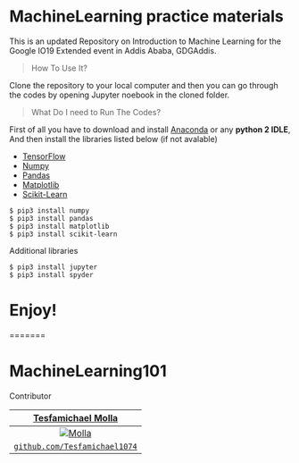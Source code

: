 # MachineLearning practice materials

This is an updated Repository on Introduction to Machine Learning for the Google IO19 Extended event in Addis Ababa, GDGAddis.


> How To Use It?

Clone the repository to your local computer and then you can go through 
the codes by opening Jupyter noebook in the cloned folder.


> What Do I need to Run The Codes?

First of all you have to download and install [Anaconda](https://www.anaconda.com/download/) or any **python 2 IDLE**, 
And then install the libraries listed below (if not avalable) 

* [TensorFlow](https://www.tensorflow.org/versions/r1.5/install/)
* [Numpy](https://anaconda.org/anaconda/numpy)
* [Pandas](https://anaconda.org/anaconda/pandas)
* [Matplotlib](https://anaconda.org/conda-forge/matplotlib)
* [Scikit-Learn](https://anaconda.org/anaconda/scikit-learn)

```
$ pip3 install numpy
$ pip3 install pandas
$ pip3 install matplotlib
$ pip3 install scikit-learn
```
Additional libraries
```
$ pip3 install jupyter
$ pip3 install spyder
```
# Enjoy!
=======

# MachineLearning101
Contributor

| <a href="http://github.com/Tesfamichael1074" target="_blank">**Tesfamichael Molla**</a> 
| :---: 
| [![Molla](https://lh3.googleusercontent.com/tIDROn8Yzq5DHM8yO8fzfiMKEfCJYTlXoOZc87lrensirNj-AYoc8i4Udg3Bl9bpYoz1jSvlJu0wudO_cK6VDAS7K0vVtxAZZC_UcvqD2tQF4xe7lA9yO5TdGQ3wHnzqWqQI9e9OilIoTpbC5f7wHtEaZI5gdnbTLpkXNwCDUb7JbejCdWMMp4kScU7Shf7fg56sFvA6SM_tBNFLtYROzOnQW0Tb3guxsyXQlZapguK141rSJigaAaxAAz2pRPFQQHI6JI5lVwpuBUV92aCylNo5VXkKjNnRZyUfKSdzFK7dxnqKVEicDR2glpUhd2MObbWP8W9JP6zwxY9dTkghugqX5FARvNea75t61_ARW1E9c_BeoOoTYnNjHwGVAmc0X8yD_6q30yNoKnKlw6rICZsXojCmm1efgp6vvZDfssmFM8PxPkf6PNjB6a4NiZKT9oqKZ-d9fxGAK6r3Pb2eeF_v-QFjMrzF6D9N8w4uHsSEv6DSoN7KKcVul927oZx4gNUo_JCE1Ys4GHlOYSCKN1DQTTtDwEz2IsLGG7dRvb3HV8Q0pkk0en4FF5k4khHj9c9NWA5pjvHnHaFZPaDsoEJ9_pegOdv5ZsGPiLq20BUaeWGIaGT8WN5IiyGdgaGAPwfYM3Gith_vhhECxToFL6n0msV6RGa-KKvfuCsLW0ywCbjHQsq1goQQQzOqCSh4hzICwvHLHD1sVn_SAjlUbClM=w376-h512-no)](http://fvcproductions.com)    
| <a href="http://github.com/Tesfamichael1074" target="_blank">`github.com/Tesfamichael1074`</a> 
